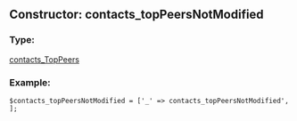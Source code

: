 ## Constructor: contacts\_topPeersNotModified  

### Type: 

[contacts\_TopPeers](../types/contacts_TopPeers.md)
### Example:

```
$contacts_topPeersNotModified = ['_' => contacts_topPeersNotModified', ];
```